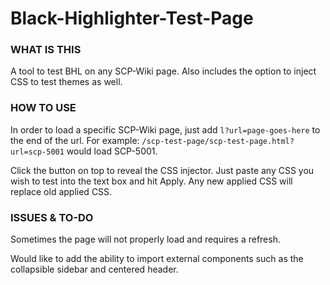 # Black-Highlighter-Test-Page

### WHAT IS THIS

A tool to test BHL on any SCP-Wiki page. Also includes the option to inject CSS to test themes as well.

### HOW TO USE

In order to load a specific SCP-Wiki page, just add `l?url=page-goes-here` to the end of the url.
For example: `/scp-test-page/scp-test-page.html?url=scp-5001` would load SCP-5001.

Click the button on top to reveal the CSS injector. Just paste any CSS you wish to test into the text box and hit Apply. Any new applied CSS will replace old applied CSS.

### ISSUES & TO-DO

Sometimes the page will not properly load and requires a refresh.

Would like to add the ability to import external components such as the collapsible sidebar and centered header.